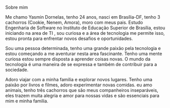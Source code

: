 Sobre mim

Me chamo Yasmin Dornelas, tenho 24 anos, nasci em Brasília-DF, tenho 3 cachorros (Cookie, Nenem, Amora), moro com meus pais. Estudo Engenharia de Software no Instituto de Educação Superior de Brasília, estou iniciando na area de TI , sou curiosa e a área de tecnologia me permite isso, estou pronta para enfrentar novos desafios e oportunidades.

Sou uma pessoa determinada, tenho uma grande paixão pela tecnologia e estou começando a me aventurar nesta area fascinante. Tenho uma mente curiosa estou sempre disposta a aprender coisas novas. O mundo da tecnologia é uma maneira de se expressa e também de contribuir para a sociedade.

Adoro viajar com a minha familia e explorar novos lugares. Tenho uma paixão por livros e filmes, adoro experimentar novas comidas. eu amo animais, tenho três cachorros que são meus companheiros inseparáveis, eles trazem muita alegria e amor para nossas vidas e são essenciais para mim e minha familia.
